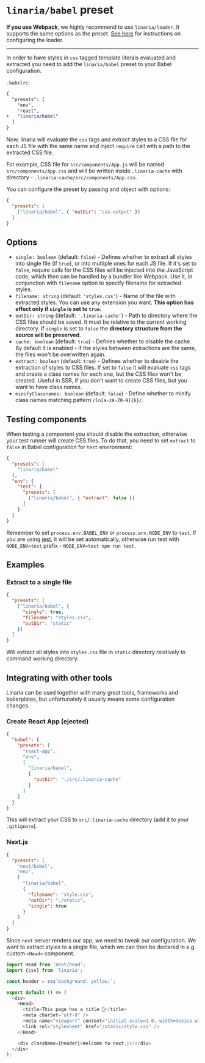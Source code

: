 # `linaria/babel` preset

__If you use Webpack__, we highly recommend to use `linaria/loader`. It supports the same options as the preset. [See here](./BUNDLERS_INTEGRATION.md#loader) for instructions on configuring the loader.

---

In order to have styles in `css` tagged template literals evaluated and extracted you need to add the `linaria/babel` preset to your Babel configuration.

`.babelrc`:

```diff
{
  "presets": [
    "env",
    "react",
+   "linaria/babel"
  ]
}
```

Now, linaria will evaluate the `css` tags and extract styles to a CSS file for each JS file with the same name and inject `require` call with a path to the extracted CSS file.

For example, CSS file for `src/components/App.js` will be named `src/components/App.css` and will be written inside `.linaria-cache` with directory - `.linaria-cache/src/components/App.css`.

You can configure the preset by passing and object with options:

```json
{
  "presets": [
    ["linaria/babel", { "outDir": "css-output" }]
  ]
}
```

## Options

* `single: boolean` (default: `false`) - Defines whether to extract all styles into single file (if `true`), or into multiple ones for each JS file. If it's set to `false`, require calls for the CSS files will be injected into the JavaScript code, which then can be handled by a bundler like Webpack. Use it, in conjunction with `filename` option to specify filename for extracted styles.
* `filename: string` (default: `'styles.css'`) - Name of the file with extracted styles. You can use any extension you want. __This option has effect only if `single` is set to `true`.__
* `outDir: string` (default: `'.linaria-cache'`) - Path to directory where the CSS files should be saved. It must be relative to the current working directory. If `single` is set to `false` the __directory structure from the source will be preserved__.
* `cache: boolean` (default: `true`) - Defines whether to disable the cache. By default it is enabled - if the styles between extractions are the same, the files won't be overwritten again.
* `extract: boolean` (default: `true`) - Defines whether to disable the extraction of styles to CSS files. If set to `false` it will evaluate `css` tags and create a class names for each one, but the CSS files won't be created. Useful in SSR, if you don't want to create CSS files, but you want to have class names.
* `minifyClassnames: boolean` (default: `false`) - Define whether to minify class names matching pattern `/ln[a-zA-Z0-9]{6}/`.

## Testing components

When testing a component you should disable the extraction, otherwise your test runner will create CSS files.
To do that,  you need to set `extract` to `false` in Babel configuration for `test` environment:

```json
{
  "presets": [
    "linaria/babel"
  ],
  "env": {
    "test": {
      "presets": [
        ["linaria/babel", { "extract": false }]
      ]
    }
  }
}
```

Remember to set `process.env.BABEL_ENV` or `process.env.NODE_ENV` to `test`. If you are using [jest](https://facebook.github.io/jest/), it will be set automatically, otherwise run test with `NODE_ENV=test` prefix - `NODE_ENV=test npm run test`.

## Examples

### Extract to a single file

```json
{
  "presets": [
    ["linaria/babel", {
      "single": true,
      "filename": "styles.css",
      "outDir": "static"
    }]
  ]
}
```

Will extract all styles into `styles.css` file in `static` directory relatively to command working directory.

## Integrating with other tools

Linaria can be used together with many great tools, frameworks and boilerplates, but unfortunately it usually means some configuration changes.

### Create React App (ejected)

```json
{
  "babel": {
    "presets": [
      "react-app",
      "env",
      [
        "linaria/babel",
        {
          "outDir": "./src/.linaria-cache"
        }
      ]
    ]
  }
}
```

This will extract your CSS to `src/.linaria-cache` directory (add it to your `.gitignore`).

### Next.js

```json
{
  "presets": [
    "next/babel",
    "env",
    [
      "linaria/babel",
      {
        "filename": "style.css",
        "outDir": "./static",
        "single": true
      }
    ]
  ]
}
```

Since `next` server renders our app, we need to tweak our configuration. We want to extract styles to a single file, which we can then be declared in e.g. custom `<Head>` component.

```js
import Head from 'next/head';
import {css} from 'linaria';

const header = css`background: yellow;`;

export default () => (
  <div>
    <Head>
      <title>This page has a title 🤔</title>
      <meta charSet="utf-8" />
      <meta name="viewport" content="initial-scale=1.0, width=device-width" />
      <link rel="stylesheet" href="/static/style.css" />
    </Head>

    <div className={header}>Welcome to next.js!</div>
  </div>
);
```
